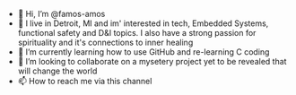 - 👋 Hi, I’m @famos-amos
- 👀 I live in Detroit, MI and im' interested in tech, Embedded Systems, functional safety and D&I topics. I also have a strong passion for spirituality and it's connections to inner healing
- 🌱 I’m currently learning how to use GitHub and re-learning C coding
- 💞️ I’m looking to collaborate on a mysetery project yet to be revealed that will change the world
- 📫 How to reach me via this channel

<!---
famos-amos/famos-amos is a ✨ special ✨ repository because its `README.md` (this file) appears on your GitHub profile.
You can click the Preview link to take a look at your changes.
--->
